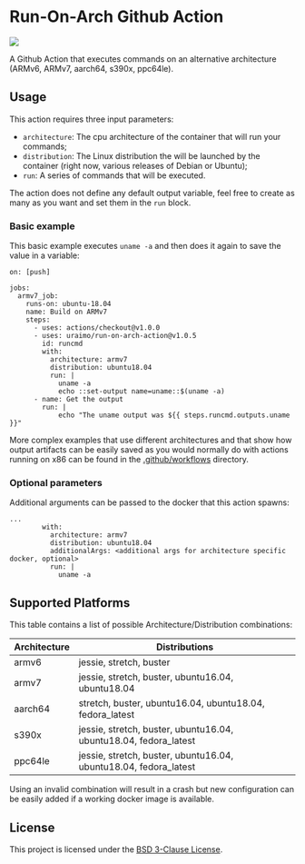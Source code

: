 # Run-On-Arch Github Action



[![](https://github.com/uraimo/run-on-arch-action/workflows/Test/badge.svg)](https://github.com/uraimo/run-on-arch/actions)

A Github Action that executes commands on an alternative architecture (ARMv6, ARMv7, aarch64, s390x, ppc64le).

## Usage

This action requires three input parameters:

* `architecture`: The cpu architecture of the container that will run your commands;
* `distribution`: The Linux distribution the will be launched by the container (right now, various releases of Debian or Ubuntu);
* `run`: A series of commands that will be executed.

The action does not define any default output variable, feel free to create as many as you want and set them in the `run` block. 

### Basic example

This basic example executes `uname -a` and then does it again to save the value in a variable:

```
on: [push]

jobs:
  armv7_job:
    runs-on: ubuntu-18.04
    name: Build on ARMv7 
    steps:
      - uses: actions/checkout@v1.0.0
      - uses: uraimo/run-on-arch-action@v1.0.5
        id: runcmd
        with:
          architecture: armv7
          distribution: ubuntu18.04
          run: |
            uname -a
            echo ::set-output name=uname::$(uname -a)
      - name: Get the output
        run: |
            echo "The uname output was ${{ steps.runcmd.outputs.uname }}"
```

More complex examples that use different architectures and that show how output artifacts can be easily saved as you would normally do with actions running on x86 can be found in the [.github/workflows](https://github.com/uraimo/run-on-arch-action/tree/master/.github/workflows) directory.

### Optional parameters

Additional arguments can be passed to the docker that this action spawns:
```
...
        with:
          architecture: armv7
          distribution: ubuntu18.04
          additionalArgs: <additional args for architecture specific docker, optional>
          run: |
            uname -a
```

## Supported Platforms

This table contains a list of possible Architecture/Distribution combinations:

| Architecture | Distributions |
| -------- | ------------- |
| armv6    | jessie, stretch, buster |
| armv7    | jessie, stretch, buster, ubuntu16.04, ubuntu18.04 |
| aarch64  | stretch, buster, ubuntu16.04, ubuntu18.04, fedora_latest |
| s390x  | jessie, stretch, buster, ubuntu16.04, ubuntu18.04, fedora_latest |
| ppc64le  | jessie, stretch, buster, ubuntu16.04, ubuntu18.04, fedora_latest |

Using an invalid combination will result in a crash but new configuration can be easily added if a working docker image is available.

## License

This project is licensed under the [BSD 3-Clause License](https://github.com/uraimo/run-on-arch-action/blob/master/LICENSE).
